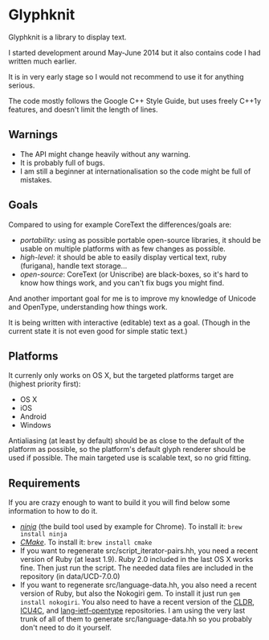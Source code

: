 Glyphknit
=========

Glyphknit is a library to display text.

I started development around May-June 2014 but it also contains code I had written much earlier.

It is in very early stage so I would not recommend to use it for anything serious.

The code mostly follows the Google C++ Style Guide, but uses freely C++1y features, and doesn't limit the length of lines.


Warnings
--------

- The API might change heavily without any warning.
- It is probably full of bugs.
- I am still a beginner at internationalisation so the code might be full of mistakes.


Goals
-----
Compared to using for example CoreText the differences/goals are:

- *portability*: using as possible portable open-source libraries, it should be usable on multiple platforms with as few changes as possible.
- *high-level*: it should be able to easily display vertical text, ruby (furigana), handle text storage...
- *open-source*: CoreText (or Uniscribe) are black-boxes, so it's hard to know how things work, and you can't fix bugs you might find.

And another important goal for me is to improve my knowledge of Unicode and OpenType, understanding how things work.

It is being written with interactive (editable) text as a goal. (Though in the current state it is not even good for simple static text.)


Platforms
---------

It currenly only works on OS X, but the targeted platforms target are (highest priority first):

- OS X
- iOS
- Android
- Windows

Antialiasing (at least by default) should be as close to the default of the platform as possible, so the platform's default glyph renderer should be used if possible.
The main targeted use is scalable text, so no grid fitting.


Requirements
------------

If you are crazy enough to want to build it you will find below some information to how to do it.

- *[ninja](http://martine.github.io/ninja/)* (the build tool used by example for Chrome). To install it: `brew install ninja`
- *[CMake](http://www.cmake.org/)*. To install it: `brew install cmake`
- If you want to regenerate src/script_iterator-pairs.hh, you need a recent version of Ruby (at least 1.9). Ruby 2.0 included in the last OS X works fine. Then just run the script. The needed data files are included in the repository (in data/UCD-7.0.0)
- If you want to regenerate src/language-data.hh, you also need a recent version of Ruby, but also the Nokogiri gem. To install it just run `gem install nokogiri`. You also need to have a recent version of the [CLDR](http://cldr.unicode.org/index/downloads), [ICU4C](http://site.icu-project.org/repository), and [lang-ietf-opentype](https://github.com/jclark/lang-ietf-opentype) repositories. I am using the very last trunk of all of them to generate src/language-data.hh so you probably don't need to do it yourself.

